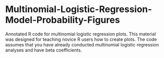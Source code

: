 # Multinomial-Logistic-Regression-Model-Probability-Figures
Annotated R code for multinomial logistic regression plots. This material was designed for teaching novice R users how to create plots. The code assumes that you have already conducted multinomial logistic regression analyses and have beta coefficients. 
